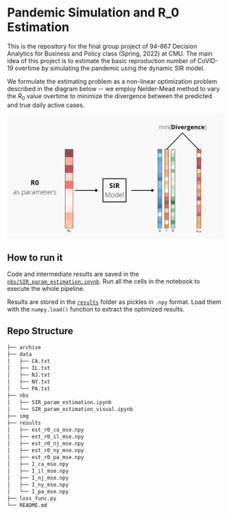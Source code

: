 # Pandemic Simulation and R_0 Estimation

This is the repository for the final group project of 94-867 Decision Analytics for Business and Policy class (Spring, 2022) at CMU. The main idea of this project is to estimate the basic reproduction number of CoVID-19 overtime by simulating the pandemic using the dynamic SIR model.

We formulate the estimating problem as a non-linear optimization problem described in the diagram below -- we employ Nelder-Mead method to vary the $R_0$ value overtime to minimize the divergence between the predicted and true daily active cases.

![methodology](img/methodology.png)

## How to run it

Code and intermediate results are saved in the [`nbs/SIR_param_estimation.ipynb`](nbs/SIR_param_estimation.ipynb). Run all the cells in the notebook to execute the whole pipeline.

Results are stored in the [`results`](results/) folder as pickles in `.npy` format. Load them with the `numpy.load()` function to extract the optimized results.

## Repo Structure

```
├── archive
├── data
│   ├── CA.txt
│   ├── IL.txt
│   ├── NJ.txt
│   ├── NY.txt
│   └── PA.txt
├── nbs
│   ├── SIR_param_estimation.ipynb
│   └── SIR_param_estimation_visual.ipynb
├── img
├── results
│   ├── est_r0_ca_mse.npy
│   ├── est_r0_il_mse.npy
│   ├── est_r0_nj_mse.npy
│   ├── est_r0_ny_mse.npy
│   ├── est_r0_pa_mse.npy
│   ├── I_ca_mse.npy
│   ├── I_il_mse.npy
│   ├── I_nj_mse.npy
│   ├── I_ny_mse.npy
│   └── I_pa_mse.npy
├── loss_func.py
└── README.md
```
